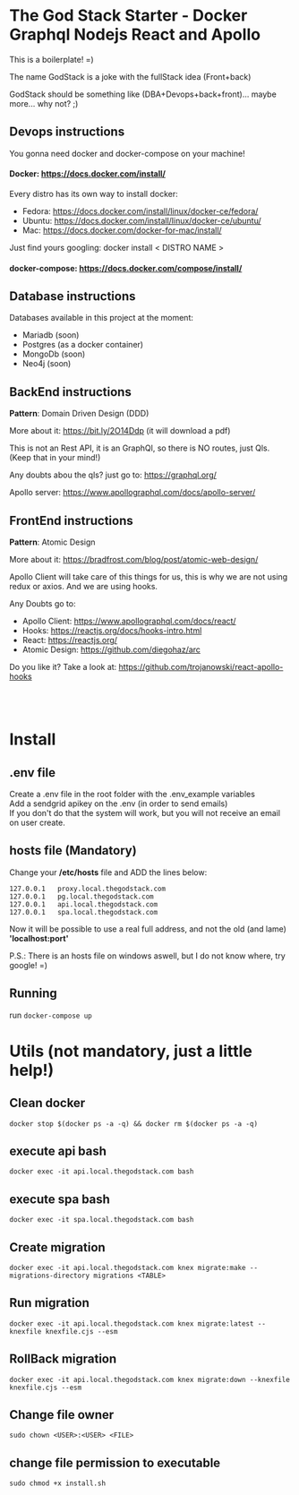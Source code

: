 # The God Stack Starter - Docker Graphql Nodejs React and Apollo

This is a boilerplate! =)

The name GodStack is a joke with the fullStack idea (Front+back)

GodStack should be something like (DBA+Devops+back+front)... maybe more... why not? ;)

## Devops instructions

You gonna need docker and docker-compose on your machine!

#### Docker: https://docs.docker.com/install/

Every distro has its own way to install docker:

- Fedora: https://docs.docker.com/install/linux/docker-ce/fedora/
- Ubuntu: https://docs.docker.com/install/linux/docker-ce/ubuntu/
- Mac: https://docs.docker.com/docker-for-mac/install/

Just find yours googling: docker install < DISTRO NAME >

#### docker-compose: https://docs.docker.com/compose/install/

## Database instructions

Databases available in this project at the moment:
- Mariadb (soon)
- Postgres (as a docker container)
- MongoDb (soon)
- Neo4j (soon)

## BackEnd instructions

**Pattern**: Domain Driven Design (DDD)

More about it: https://bit.ly/2O14Ddp (it will download a pdf)

This is not an Rest API, it is an GraphQl, so there is NO routes, just Qls. (Keep that in your mind!)

Any doubts abou the qls? just go to: https://graphql.org/

Apollo server: https://www.apollographql.com/docs/apollo-server/

## FrontEnd instructions

**Pattern**: Atomic Design

More about it: https://bradfrost.com/blog/post/atomic-web-design/

Apollo Client will take care of this things for us, this is why we are not using redux or axios.
And we are using hooks.

Any Doubts go to:
- Apollo Client: https://www.apollographql.com/docs/react/
- Hooks: https://reactjs.org/docs/hooks-intro.html
- React: https://reactjs.org/
- Atomic Design: https://github.com/diegohaz/arc

Do you like it?
Take a look at: https://github.com/trojanowski/react-apollo-hooks

&nbsp;  
&nbsp;  

# Install

## .env file

Create a .env file in the root folder with the .env_example variables  
Add a sendgrid apikey on the .env (in order to send emails)  
If you don't do that the system will work, but you will not receive an email on user create.

## hosts file (Mandatory)

Change your **/etc/hosts** file and ADD the lines below:  
```
127.0.0.1   proxy.local.thegodstack.com 
127.0.0.1   pg.local.thegodstack.com
127.0.0.1   api.local.thegodstack.com
127.0.0.1   spa.local.thegodstack.com
```

Now it will be possible to use a real full address, and not the old (and lame) **'localhost:port'**

P.S.: There is an hosts file on windows aswell, but I do not know where, try google! =)

## Running
run
`docker-compose up`

# Utils (not mandatory, just a little help!)

## Clean docker
`docker stop $(docker ps -a -q) && docker rm $(docker ps -a -q)`

## execute api bash 
`docker exec -it api.local.thegodstack.com bash`

## execute spa bash 
`docker exec -it spa.local.thegodstack.com bash`

## Create migration
`docker exec -it api.local.thegodstack.com knex migrate:make --migrations-directory migrations <TABLE>`

## Run migration
`docker exec -it api.local.thegodstack.com knex migrate:latest --knexfile knexfile.cjs --esm`

## RollBack migration
`docker exec -it api.local.thegodstack.com knex migrate:down --knexfile knexfile.cjs --esm`

## Change file owner
`sudo chown <USER>:<USER> <FILE>`

## change file permission to executable
`sudo chmod +x install.sh`
